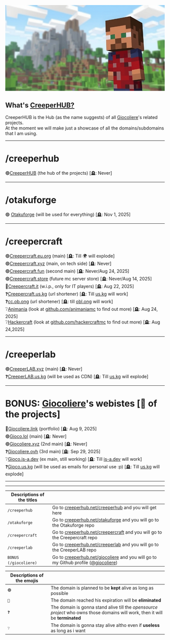  ![Welcome to CreeperHUB](https://raw.githubusercontent.com/creeperhub/.github/refs/heads/main/profile/thumb-1.jpeg)
## What's [CreeperHUB?](https://creeperhub.net) 

CreeperHUB is the Hub (as the name suggests) of all [Giocoliere](https://github.com/giocoliere)'s related projects. <br>
At the moment we will make just a showcase of all the domains/subdomains that I am using.

------------------------------------------
# /creeperhub

🟢[CreeperHUB](https://creeperhub.net) (the hub of the projects) [🪦: Never]<br>

------------------------------------------
# /otakuforge

🟢 [Otakuforge](https://otakuforge.lol) (will be used for everything) [🪦: Nov 1, 2025]

------------------------------------------
# /creepercraft

🟢[Creepercraft.eu.org](https://creepercraft.eu.org) (main) [🪦: Till 🌍 will explode] <br>
🟢[Creepercraft.xyz](https://creepercraft.xyz) (main, on tech side) [🪦: Never]<br>
🟢[Creepercraft.fun](https://creepercraft.fun) (second main) [🪦: Never/Aug 24, 2025]<br>
🟢[Creepercraft.store](https://creepercraft.store) (future mc server store) [🪦: Never/Aug 14, 2025]<br>
🔴[Creepercraft.it](https://creepercraft.it) (w.i.p., only for IT players) [🪦: Aug 22, 2025]<br>
❓[Creepercraft.us.kg](https://creepercraft.us.kg) (url shortener) [🪦: Till [us.kg](https://github.com/DigitalPlatDev/US.KG) will work]<br>
❓[cc.ob.ong](https://cc.obl.ong) (url shortener) [🪦: till [obl.ong](https://github.com/obl-ong) will work]<br>
❔[Animania](https://creepercraft.fun/animania) (look at [github.com/animaniamc](https://github.com/animaniamc) to find out more) [🪦: Aug 24, 2025]<br>
❔[Hackercraft](https://creepercraft.fun/hackercraft) (look at [github.com/hackercraftmc](https://github.com/hackercraftmc) to find out more) [🪦: Aug 24,2025]<br>

------------------------------------------
# /creeperlab

🟢[CreeperLAB.xyz](https://creeperlab.xyz) (main) [🪦: Never]<br>
❓[CreeperLAB.us.kg](https://creeperlab.us.kg) (will be used as CDN) [🪦: Till [us.kg](https://github.com/DigitalPlatDev/US.KG) will explode]<br>

-------------------------------------------

 # BONUS: [Giocoliere](https://github.com/giocoliere)'s webistes [👑 of the projects]

🔴[Giocoliere.link](https://giocoliere.link) (portfolio) [🪦: Aug 9, 2025]<br>
🟢[Gioco.lol](https://gioco.lol) (main) [🪦: Never]<br>
🟢[Giocoliere.xyz](https://giocoliere.xyz) (2nd main) [🪦: Never]<br>
❓[Giocoliere.ovh](https://giocoliere.ovh) (3rd main) [🪦: Sep 29, 2025]<br>
❔[Gioco.is-a.dev](https://gioco.is-a.dev) (ex main, still working) [🪦: Till [is-a.dev](https://github.com/is-a-dev) will work]<br>
❓[Gioco.us.kg](https://gioco.us.kg) (will be used as emails for personal use :p) [🪦: Till [us.kg](https://github.com/DigitalPlatDev/US.KG) will explode]<br>

-------------------------------------------
-------------------------------------------

| Descriptions of the titles | |
| ------------- | ------------- |
|  `/creeperhub`  |  Go to [creeperhub.net/creeperhub](https://creeperhub.net/creeperhub) and you will get here  |
|  `/otakuforge`  |  Go to [creeperhub.net/otakuforge](https://creeperhub.net/otakuforge) and you will go to the Otakuforge repo  |
|  `/creepercraft`  |  Go to [creeperhub.net/creepercraft](https://creeperhub.net/creepercraft) and you will go to the Creepercraft repo  |
|  `/creeperlab`  |  Go to [creeperhub.net/creeperlab](https://creeperhub.net/creeperlab) and you will go to the CreeperLAB repo  |
|  `BONUS (/giocoliere)`  |  Go to [creeperhub.net/giocoliere](https://creeperhub.net/giocoliere) and you will go to my Github profile ([@giocoliere](https://github.com/giocoliere))  |

| Descriptions of the emojis | |
| ------------- | ------------- |
|  `🟢`  |  The domain is planned to be **kept** alive as long as possible  |
|  `🔴`  |  The domain reached his expiration will be **eliminated**  |
|  `❓`  |  The domain is gonna stand alive till the *opensource project* who owns those domains will work, then it will be **terminated**  |
|  `❔`  |  The domain is gonna stay alive altho even if **useless** as long as i want  |

